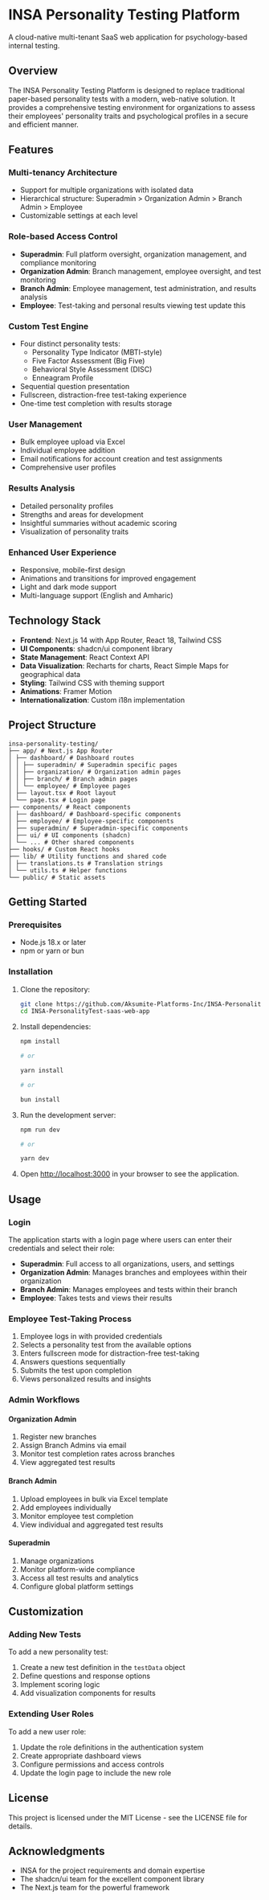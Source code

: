 # INSA Personality Testing Platform

A cloud-native multi-tenant SaaS web application for psychology-based internal testing.

## Overview

The INSA Personality Testing Platform is designed to replace traditional paper-based personality tests with a modern, web-native solution. It provides a comprehensive testing environment for organizations to assess their employees' personality traits and psychological profiles in a secure and efficient manner.

## Features

### Multi-tenancy Architecture

- Support for multiple organizations with isolated data
- Hierarchical structure: Superadmin > Organization Admin > Branch Admin > Employee
- Customizable settings at each level

### Role-based Access Control

- **Superadmin**: Full platform oversight, organization management, and compliance monitoring
- **Organization Admin**: Branch management, employee oversight, and test monitoring
- **Branch Admin**: Employee management, test administration, and results analysis
- **Employee**: Test-taking and personal results viewing test update this

### Custom Test Engine

- Four distinct personality tests:
  - Personality Type Indicator (MBTI-style)
  - Five Factor Assessment (Big Five)
  - Behavioral Style Assessment (DISC)
  - Enneagram Profile
- Sequential question presentation
- Fullscreen, distraction-free test-taking experience
- One-time test completion with results storage

### User Management

- Bulk employee upload via Excel
- Individual employee addition
- Email notifications for account creation and test assignments
- Comprehensive user profiles

### Results Analysis

- Detailed personality profiles
- Strengths and areas for development
- Insightful summaries without academic scoring
- Visualization of personality traits

### Enhanced User Experience

- Responsive, mobile-first design
- Animations and transitions for improved engagement
- Light and dark mode support
- Multi-language support (English and Amharic)

## Technology Stack

- **Frontend**: Next.js 14 with App Router, React 18, Tailwind CSS
- **UI Components**: shadcn/ui component library
- **State Management**: React Context API
- **Data Visualization**: Recharts for charts, React Simple Maps for geographical data
- **Styling**: Tailwind CSS with theming support
- **Animations**: Framer Motion
- **Internationalization**: Custom i18n implementation

## Project Structure

```
insa-personality-testing/
├── app/ # Next.js App Router
│ ├── dashboard/ # Dashboard routes
│ │ ├── superadmin/ # Superadmin specific pages
│ │ ├── organization/ # Organization admin pages
│ │ ├── branch/ # Branch admin pages
│ │ └── employee/ # Employee pages
│ ├── layout.tsx # Root layout
│ └── page.tsx # Login page
├── components/ # React components
│ ├── dashboard/ # Dashboard-specific components
│ ├── employee/ # Employee-specific components
│ ├── superadmin/ # Superadmin-specific components
│ ├── ui/ # UI components (shadcn)
│ └── ... # Other shared components
├── hooks/ # Custom React hooks
├── lib/ # Utility functions and shared code
│ ├── translations.ts # Translation strings
│ └── utils.ts # Helper functions
└── public/ # Static assets
```

## Getting Started

### Prerequisites

- Node.js 18.x or later
- npm or yarn or bun

### Installation

1. Clone the repository:
   ```bash
   git clone https://github.com/Aksumite-Platforms-Inc/INSA-PersonalityTest-saas-web-app.git
   cd INSA-PersonalityTest-saas-web-app
   ```

2. Install dependencies:
   ```bash
   npm install

   # or

   yarn install

   # or

   bun install
   ```

3. Run the development server:
   ```bash
   npm run dev

   # or

   yarn dev
   ```

4. Open [http://localhost:3000](http://localhost:3000) in your browser to see the application.

## Usage

### Login

The application starts with a login page where users can enter their credentials and select their role:

- **Superadmin**: Full access to all organizations, users, and settings
- **Organization Admin**: Manages branches and employees within their organization
- **Branch Admin**: Manages employees and tests within their branch
- **Employee**: Takes tests and views their results

### Employee Test-Taking Process

1. Employee logs in with provided credentials
2. Selects a personality test from the available options
3. Enters fullscreen mode for distraction-free test-taking
4. Answers questions sequentially
5. Submits the test upon completion
6. Views personalized results and insights

### Admin Workflows

#### Organization Admin

1. Register new branches
2. Assign Branch Admins via email
3. Monitor test completion rates across branches
4. View aggregated test results

#### Branch Admin

1. Upload employees in bulk via Excel template
2. Add employees individually
3. Monitor employee test completion
4. View individual and aggregated test results

#### Superadmin

1. Manage organizations
2. Monitor platform-wide compliance
3. Access all test results and analytics
4. Configure global platform settings

## Customization

### Adding New Tests

To add a new personality test:

1. Create a new test definition in the `testData` object
2. Define questions and response options
3. Implement scoring logic
4. Add visualization components for results

### Extending User Roles

To add a new user role:

1. Update the role definitions in the authentication system
2. Create appropriate dashboard views
3. Configure permissions and access controls
4. Update the login page to include the new role

## License

This project is licensed under the MIT License - see the LICENSE file for details.

## Acknowledgments

- INSA for the project requirements and domain expertise
- The shadcn/ui team for the excellent component library
- The Next.js team for the powerful framework
